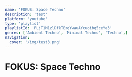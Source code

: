 ```yaml
---
name: 'FOKUS: Space Techno'
description: 'test'
platform: 'youtube'
type: 'playlist'
playlistId: 'PLjT1M1zlDfkTBxqYwauAYcuoibq5ceYa3'
genres: ['Ambient Techno', 'Minimal Techno', 'Techno',]
navigation:
  cover: '/img/test3.png'
---
```


# FOKUS: Space Techno


